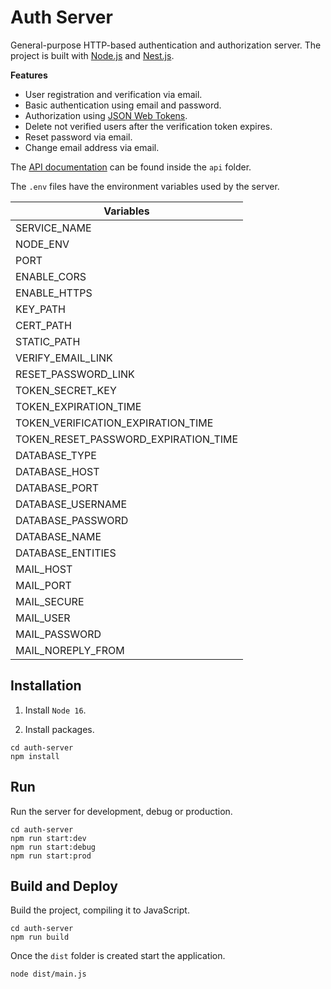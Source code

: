 # Auth Server

General-purpose HTTP-based authentication and authorization server. The project is built with [Node.js](https://nodejs.org/) and [Nest.js](https://nestjs.com/).

**Features**
- User registration and verification via email.
- Basic authentication using email and password.
- Authorization using [JSON Web Tokens](https://jwt.io/).
- Delete not verified users after the verification token expires.
- Reset password via email.
- Change email address via email.

The [API documentation](https://adcimon.github.io/auth-server/api/) can be found inside the `api` folder.

The `.env` files have the environment variables used by the server.

| Variables |
| ----- |
| SERVICE_NAME |
| NODE_ENV |
| PORT |
| ENABLE_CORS |
| ENABLE_HTTPS |
| KEY_PATH |
| CERT_PATH |
| STATIC_PATH |
| VERIFY_EMAIL_LINK |
| RESET_PASSWORD_LINK |
| TOKEN_SECRET_KEY |
| TOKEN_EXPIRATION_TIME |
| TOKEN_VERIFICATION_EXPIRATION_TIME |
| TOKEN_RESET_PASSWORD_EXPIRATION_TIME |
| DATABASE_TYPE |
| DATABASE_HOST |
| DATABASE_PORT |
| DATABASE_USERNAME |
| DATABASE_PASSWORD |
| DATABASE_NAME |
| DATABASE_ENTITIES |
| MAIL_HOST |
| MAIL_PORT |
| MAIL_SECURE |
| MAIL_USER |
| MAIL_PASSWORD |
| MAIL_NOREPLY_FROM |

## Installation

1. Install `Node 16`.

2. Install packages.
```
cd auth-server
npm install
```

## Run

Run the server for development, debug or production.
```
cd auth-server
npm run start:dev
npm run start:debug
npm run start:prod
```

## Build and Deploy

Build the project, compiling it to JavaScript.
```
cd auth-server
npm run build
```

Once the `dist` folder is created start the application.
```
node dist/main.js
```